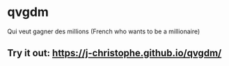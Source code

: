# qvgdm
Qui veut gagner des millions (French who wants to be a millionaire)

## Try it out: https://j-christophe.github.io/qvgdm/
